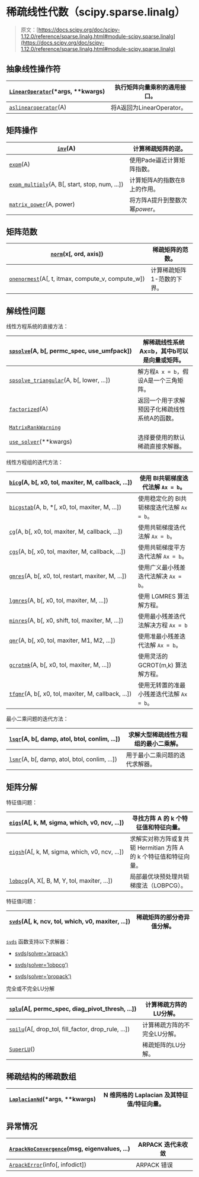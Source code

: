 # 稀疏线性代数（scipy.sparse.linalg）

> 原文：[https://docs.scipy.org/doc/scipy-1.12.0/reference/sparse.linalg.html#module-scipy.sparse.linalg](https://docs.scipy.org/doc/scipy-1.12.0/reference/sparse.linalg.html#module-scipy.sparse.linalg)

## 抽象线性操作符

| [`LinearOperator`](generated/scipy.sparse.linalg.LinearOperator.html#scipy.sparse.linalg.LinearOperator "scipy.sparse.linalg.LinearOperator")(*args, **kwargs) | 执行矩阵向量乘积的通用接口。 |
| --- | --- |
| [`aslinearoperator`](generated/scipy.sparse.linalg.aslinearoperator.html#scipy.sparse.linalg.aslinearoperator "scipy.sparse.linalg.aslinearoperator")(A) | 将A返回为LinearOperator。 |

## 矩阵操作

| [`inv`](generated/scipy.sparse.linalg.inv.html#scipy.sparse.linalg.inv "scipy.sparse.linalg.inv")(A) | 计算稀疏矩阵的逆。 |
| --- | --- |
| [`expm`](generated/scipy.sparse.linalg.expm.html#scipy.sparse.linalg.expm "scipy.sparse.linalg.expm")(A) | 使用Pade逼近计算矩阵指数。 |
| [`expm_multiply`](generated/scipy.sparse.linalg.expm_multiply.html#scipy.sparse.linalg.expm_multiply "scipy.sparse.linalg.expm_multiply")(A, B[, start, stop, num, ...]) | 计算矩阵A的指数在B上的作用。 |
| [`matrix_power`](generated/scipy.sparse.linalg.matrix_power.html#scipy.sparse.linalg.matrix_power "scipy.sparse.linalg.matrix_power")(A, power) | 将方阵A提升到整数次幂*power*。 |

## 矩阵范数

| [`norm`](generated/scipy.sparse.linalg.norm.html#scipy.sparse.linalg.norm "scipy.sparse.linalg.norm")(x[, ord, axis]) | 稀疏矩阵的范数。 |
| --- | --- |
| [`onenormest`](generated/scipy.sparse.linalg.onenormest.html#scipy.sparse.linalg.onenormest "scipy.sparse.linalg.onenormest")(A[, t, itmax, compute_v, compute_w]) | 计算稀疏矩阵1-范数的下界。 |

## 解线性问题

线性方程系统的直接方法：

| [`spsolve`](generated/scipy.sparse.linalg.spsolve.html#scipy.sparse.linalg.spsolve "scipy.sparse.linalg.spsolve")(A, b[, permc_spec, use_umfpack]) | 解稀疏线性系统Ax=b，其中b可以是向量或矩阵。 |
| --- | --- |
| [`spsolve_triangular`](generated/scipy.sparse.linalg.spsolve_triangular.html#scipy.sparse.linalg.spsolve_triangular "scipy.sparse.linalg.spsolve_triangular")(A, b[, lower, ...]) | 解方程`A x = b`，假设A是一个三角矩阵。 |
| [`factorized`](generated/scipy.sparse.linalg.factorized.html#scipy.sparse.linalg.factorized "scipy.sparse.linalg.factorized")(A) | 返回一个用于求解预因子化稀疏线性系统A的函数。 |
| [`MatrixRankWarning`](generated/scipy.sparse.linalg.MatrixRankWarning.html#scipy.sparse.linalg.MatrixRankWarning "scipy.sparse.linalg.MatrixRankWarning") |  |
| [`use_solver`](generated/scipy.sparse.linalg.use_solver.html#scipy.sparse.linalg.use_solver "scipy.sparse.linalg.use_solver")(**kwargs) | 选择要使用的默认稀疏直接求解器。 |

线性方程组的迭代方法：

| [`bicg`](generated/scipy.sparse.linalg.bicg.html#scipy.sparse.linalg.bicg "scipy.sparse.linalg.bicg")(A, b[, x0, tol, maxiter, M, callback, ...]) | 使用 BI共轭梯度迭代法解 `Ax = b`。 |
| --- | --- |
| [`bicgstab`](generated/scipy.sparse.linalg.bicgstab.html#scipy.sparse.linalg.bicgstab "scipy.sparse.linalg.bicgstab")(A, b, *[, x0, tol, maxiter, M, ...]) | 使用稳定化的 BI共轭梯度迭代法解 `Ax = b`。 |
| [`cg`](generated/scipy.sparse.linalg.cg.html#scipy.sparse.linalg.cg "scipy.sparse.linalg.cg")(A, b[, x0, tol, maxiter, M, callback, ...]) | 使用共轭梯度迭代法解 `Ax = b`。 |
| [`cgs`](generated/scipy.sparse.linalg.cgs.html#scipy.sparse.linalg.cgs "scipy.sparse.linalg.cgs")(A, b[, x0, tol, maxiter, M, callback, ...]) | 使用共轭梯度平方迭代法解 `Ax = b`。 |
| [`gmres`](generated/scipy.sparse.linalg.gmres.html#scipy.sparse.linalg.gmres "scipy.sparse.linalg.gmres")(A, b[, x0, tol, restart, maxiter, M, ...]) | 使用广义最小残差迭代法解决 `Ax = b`。 |
| [`lgmres`](generated/scipy.sparse.linalg.lgmres.html#scipy.sparse.linalg.lgmres "scipy.sparse.linalg.lgmres")(A, b[, x0, tol, maxiter, M, ...]) | 使用 LGMRES 算法解方程。 |
| [`minres`](generated/scipy.sparse.linalg.minres.html#scipy.sparse.linalg.minres "scipy.sparse.linalg.minres")(A, b[, x0, shift, tol, maxiter, M, ...]) | 使用最小残差迭代法解决方程 `Ax = b` |
| [`qmr`](generated/scipy.sparse.linalg.qmr.html#scipy.sparse.linalg.qmr "scipy.sparse.linalg.qmr")(A, b[, x0, tol, maxiter, M1, M2, ...]) | 使用准最小残差迭代法解 `Ax = b`。 |
| [`gcrotmk`](generated/scipy.sparse.linalg.gcrotmk.html#scipy.sparse.linalg.gcrotmk "scipy.sparse.linalg.gcrotmk")(A, b[, x0, tol, maxiter, M, ...]) | 使用灵活的 GCROT(m,k) 算法解方程。 |
| [`tfqmr`](generated/scipy.sparse.linalg.tfqmr.html#scipy.sparse.linalg.tfqmr "scipy.sparse.linalg.tfqmr")(A, b[, x0, tol, maxiter, M, callback, ...]) | 使用无转置的准最小残差迭代法解 `Ax = b`。 |

最小二乘问题的迭代方法：

| [`lsqr`](generated/scipy.sparse.linalg.lsqr.html#scipy.sparse.linalg.lsqr "scipy.sparse.linalg.lsqr")(A, b[, damp, atol, btol, conlim, ...]) | 求解大型稀疏线性方程组的最小二乘解。 |
| --- | --- |
| [`lsmr`](generated/scipy.sparse.linalg.lsmr.html#scipy.sparse.linalg.lsmr "scipy.sparse.linalg.lsmr")(A, b[, damp, atol, btol, conlim, ...]) | 用于最小二乘问题的迭代求解器。 |

## 矩阵分解

特征值问题：

| [`eigs`](generated/scipy.sparse.linalg.eigs.html#scipy.sparse.linalg.eigs "scipy.sparse.linalg.eigs")(A[, k, M, sigma, which, v0, ncv, ...]) | 寻找方阵 A 的 k 个特征值和特征向量。 |
| --- | --- |
| [`eigsh`](generated/scipy.sparse.linalg.eigsh.html#scipy.sparse.linalg.eigsh "scipy.sparse.linalg.eigsh")(A[, k, M, sigma, which, v0, ncv, ...]) | 求解实对称方阵或复共轭 Hermitian 方阵 A 的 k 个特征值和特征向量。 |
| [`lobpcg`](generated/scipy.sparse.linalg.lobpcg.html#scipy.sparse.linalg.lobpcg")(A, X[, B, M, Y, tol, maxiter, ...]) | 局部最优块预处理共轭梯度法（LOBPCG）。 |

特征值问题：

| [`svds`](generated/scipy.sparse.linalg.svds.html#scipy.sparse.linalg.svds "scipy.sparse.linalg.svds")(A[, k, ncv, tol, which, v0, maxiter, ...]) | 稀疏矩阵的部分奇异值分解。 |
| --- | --- |

[`svds`](generated/scipy.sparse.linalg.svds.html#scipy.sparse.linalg.svds "scipy.sparse.linalg.svds") 函数支持以下求解器：

+   [svds(solver=’arpack’)](sparse.linalg.svds-arpack.html)

+   [svds(solver=’lobpcg’)](sparse.linalg.svds-lobpcg.html)

+   [svds(solver=’propack’)](sparse.linalg.svds-propack.html)

完全或不完全LU分解

| [`splu`](generated/scipy.sparse.linalg.splu.html#scipy.sparse.linalg.splu "scipy.sparse.linalg.splu")(A[, permc_spec, diag_pivot_thresh, ...]) | 计算稀疏方阵的LU分解。 |
| --- | --- |
| [`spilu`](generated/scipy.sparse.linalg.spilu.html#scipy.sparse.linalg.spilu "scipy.sparse.linalg.spilu")(A[, drop_tol, fill_factor, drop_rule, ...]) | 计算稀疏方阵的不完全LU分解。 |
| [`SuperLU`](generated/scipy.sparse.linalg.SuperLU.html#scipy.sparse.linalg.SuperLU "scipy.sparse.linalg.SuperLU")() | 稀疏矩阵的LU分解。 |

## 稀疏结构的稀疏数组

| [`LaplacianNd`](generated/scipy.sparse.linalg.LaplacianNd.html#scipy.sparse.linalg.LaplacianNd "scipy.sparse.linalg.LaplacianNd")(*args, **kwargs) | N 维网格的 Laplacian 及其特征值/特征向量。 |
| --- | --- |

## 异常情况

| [`ArpackNoConvergence`](generated/scipy.sparse.linalg.ArpackNoConvergence.html#scipy.sparse.linalg.ArpackNoConvergence "scipy.sparse.linalg.ArpackNoConvergence")(msg, eigenvalues, ...) | ARPACK 迭代未收敛 |
| --- | --- |
| [`ArpackError`](generated/scipy.sparse.linalg.ArpackError.html#scipy.sparse.linalg.ArpackError "scipy.sparse.linalg.ArpackError")(info[, infodict]) | ARPACK 错误 |

